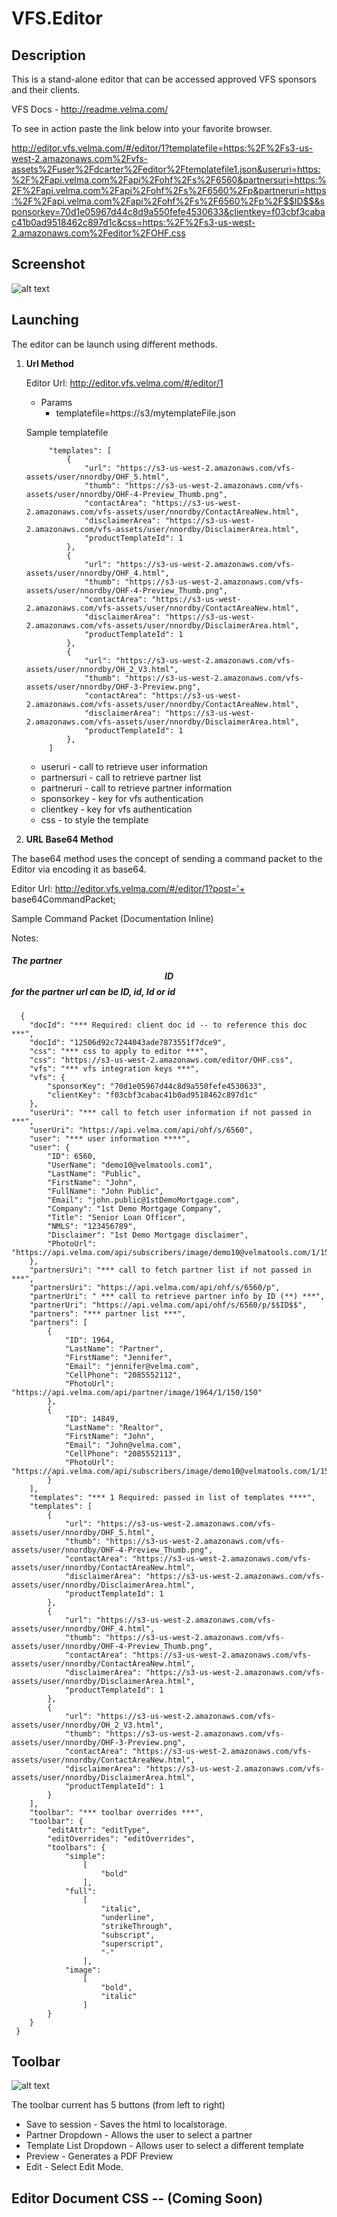 # VFS.Editor

## Description 

This is a stand-alone editor that can be accessed approved VFS sponsors and their clients.   

VFS Docs - http://readme.velma.com/

To see in action paste the link below into your favorite browser. 

http://editor.vfs.velma.com/#/editor/1?templatefile=https:%2F%2Fs3-us-west-2.amazonaws.com%2Fvfs-assets%2Fuser%2Fdcarter%2Feditor%2Ftemplatefile1.json&useruri=https:%2F%2Fapi.velma.com%2Fapi%2Fohf%2Fs%2F6560&partnersuri=https:%2F%2Fapi.velma.com%2Fapi%2Fohf%2Fs%2F6560%2Fp&partneruri=https:%2F%2Fapi.velma.com%2Fapi%2Fohf%2Fs%2F6560%2Fp%2F$$ID$$&sponsorkey=70d1e05967d44c8d9a550fefe4530633&clientkey=f03cbf3cabac41b0ad9518462c897d1c&css=https:%2F%2Fs3-us-west-2.amazonaws.com%2Feditor%2FOHF.css



## Screenshot

![alt text](https://s3-us-west-2.amazonaws.com/vfs-assets/Editor/OHFScreenShot.PNG "Logo Title Text 1")

## Launching

The editor can be launch using different methods. 

1. **Url Method**
    
    Editor Url: http://editor.vfs.velma.com/#/editor/1
    * Params
        * templatefile=https://s3/mytemplateFile.json
    
    Sample templatefile
        
            "templates": [
                {
                    "url": "https://s3-us-west-2.amazonaws.com/vfs-assets/user/nnordby/OHF_5.html",
                    "thumb": "https://s3-us-west-2.amazonaws.com/vfs-assets/user/nnordby/OHF-4-Preview_Thumb.png",
                    "contactArea": "https://s3-us-west-2.amazonaws.com/vfs-assets/user/nnordby/ContactAreaNew.html",
                    "disclaimerArea": "https://s3-us-west-2.amazonaws.com/vfs-assets/user/nnordby/DisclaimerArea.html",
                    "productTemplateId": 1
                },
                {
                    "url": "https://s3-us-west-2.amazonaws.com/vfs-assets/user/nnordby/OHF_4.html",
                    "thumb": "https://s3-us-west-2.amazonaws.com/vfs-assets/user/nnordby/OHF-4-Preview_Thumb.png",
                    "contactArea": "https://s3-us-west-2.amazonaws.com/vfs-assets/user/nnordby/ContactAreaNew.html",
                    "disclaimerArea": "https://s3-us-west-2.amazonaws.com/vfs-assets/user/nnordby/DisclaimerArea.html",
                    "productTemplateId": 1
                },
                {
                    "url": "https://s3-us-west-2.amazonaws.com/vfs-assets/user/nnordby/OH_2_V3.html",
                    "thumb": "https://s3-us-west-2.amazonaws.com/vfs-assets/user/nnordby/OHF-3-Preview.png",
                    "contactArea": "https://s3-us-west-2.amazonaws.com/vfs-assets/user/nnordby/ContactAreaNew.html",
                    "disclaimerArea": "https://s3-us-west-2.amazonaws.com/vfs-assets/user/nnordby/DisclaimerArea.html",
                    "productTemplateId": 1
                },        
            ]


        
    * useruri - call to retrieve user information 
    * partnersuri - call to retrieve partner list
    * partneruri -  call to retrieve partner information 
    * sponsorkey - key for vfs authentication
    * clientkey - key for vfs authentication
    * css - to style the template 

2. **URL Base64 Method**

The base64 method uses the concept of sending a command packet to the Editor via encoding it as base64. 

Editor Url: http://editor.vfs.velma.com/#/editor/1?post='+ base64CommandPacket;

Sample Command Packet (Documentation Inline) 

Notes: 

##### The partner $$ID$$ for the partner url can be ID, id, Id or id

      {
        "docId": "*** Required: client doc id -- to reference this doc ***",
        "docId": "12506d92c7244043ade7873551f7dce9",
        "css": "*** css to apply to editor ***",
        "css": "https://s3-us-west-2.amazonaws.com/editor/OHF.css",
        "vfs": "*** vfs integration keys ***",
        "vfs": {
            "sponsorKey": "70d1e05967d44c8d9a550fefe4530633",
            "clientKey": "f03cbf3cabac41b0ad9518462c897d1c"
        },
        "userUri": "*** call to fetch user information if not passed in ***",
        "userUri": "https://api.velma.com/api/ohf/s/6560",
        "user": "*** user information ****",
        "user": {
            "ID": 6560,
            "UserName": "demo10@velmatools.com1",
            "LastName": "Public",
            "FirstName": "John",
            "FullName": "John Public",
            "Email": "john.public@1stDemoMortgage.com",
            "Company": "1st Demo Mortgage Company",
            "Title": "Senior Loan Officer",
            "NMLS": "123456789",
            "Disclaimer": "1st Demo Mortgage disclaimer",
            "PhotoUrl": "https://api.velma.com/api/subscribers/image/demo10@velmatools.com/1/150/150"
        },
        "partnersUri": "*** call to fetch partner list if not passed in ***",
        "partnersUri": "https://api.velma.com/api/ohf/s/6560/p",
        "partnerUri": " *** call to retrieve partner info by ID (**) ***",
        "partnerUri": "https://api.velma.com/api/ohf/s/6560/p/$$ID$$",
        "partners": "*** partner list ***",
        "partners": [
            {
                "ID": 1964,
                "LastName": "Partner",
                "FirstName": "Jennifer",
                "Email": "jennifer@velma.com",
                "CellPhone": "2085552112", 
                "PhotoUrl": "https://api.velma.com/api/partner/image/1964/1/150/150"
            },
            {
                "ID": 14849,
                "LastName": "Realtor",
                "FirstName": "John",
                "Email": "John@velma.com",
                "CellPhone": "2085552113",
                "PhotoUrl": "https://api.velma.com/api/subscribers/image/demo10@velmatools.com/1/150/150"
            }
        ],
        "templates": "*** 1 Required: passed in list of templates ****",
        "templates": [
            {
                "url": "https://s3-us-west-2.amazonaws.com/vfs-assets/user/nnordby/OHF_5.html",
                "thumb": "https://s3-us-west-2.amazonaws.com/vfs-assets/user/nnordby/OHF-4-Preview_Thumb.png",
                "contactArea": "https://s3-us-west-2.amazonaws.com/vfs-assets/user/nnordby/ContactAreaNew.html",
                "disclaimerArea": "https://s3-us-west-2.amazonaws.com/vfs-assets/user/nnordby/DisclaimerArea.html",
                "productTemplateId": 1
            },
            {
                "url": "https://s3-us-west-2.amazonaws.com/vfs-assets/user/nnordby/OHF_4.html",
                "thumb": "https://s3-us-west-2.amazonaws.com/vfs-assets/user/nnordby/OHF-4-Preview_Thumb.png",
                "contactArea": "https://s3-us-west-2.amazonaws.com/vfs-assets/user/nnordby/ContactAreaNew.html",
                "disclaimerArea": "https://s3-us-west-2.amazonaws.com/vfs-assets/user/nnordby/DisclaimerArea.html",
                "productTemplateId": 1
            },
            {
                "url": "https://s3-us-west-2.amazonaws.com/vfs-assets/user/nnordby/OH_2_V3.html",
                "thumb": "https://s3-us-west-2.amazonaws.com/vfs-assets/user/nnordby/OHF-3-Preview.png",
                "contactArea": "https://s3-us-west-2.amazonaws.com/vfs-assets/user/nnordby/ContactAreaNew.html",
                "disclaimerArea": "https://s3-us-west-2.amazonaws.com/vfs-assets/user/nnordby/DisclaimerArea.html",
                "productTemplateId": 1
            }
        ],
        "toolbar": "*** toolbar overrides ***",
        "toolbar": {
            "editAttr": "editType",
            "editOverrides": "editOverrides",
            "toolbars": {
                "simple": 
                    [
                        "bold"
                    ],
                "full": 
                    [
                        "italic", 
                        "underline", 
                        "strikeThrough", 
                        "subscript", 
                        "superscript", 
                        "-"
                    ],
                "image": 
                    [
                        "bold", 
                        "italic"
                    ]
            }
        }
     }

## Toolbar

    
![alt text](https://s3-us-west-2.amazonaws.com/vfs-assets/Editor/Toolbar.PNG
 "Editor Toolbar")

 The toolbar current has 5 buttons (from left to right)

 * Save to session - Saves the html to localstorage. 
 * Partner Dropdown - Allows the user to select a partner 
 * Template List Dropdown - Allows user to select a different template  
 * Preview - Generates a PDF Preview
 * Edit - Select Edit Mode. 

## Editor Document CSS -- (Coming Soon)















